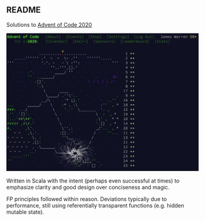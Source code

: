 ## README

Solutions to [Advent of Code 2020](https://adventofcode.com/2020)

![Complete](complete.png)

Written in Scala with the intent (perhaps even successful at times) to emphasize clarity and good design over
conciseness and magic.

FP principles followed within reason. Deviations typically due to performance, still using referentially transparent 
functions (e.g. hidden mutable state).